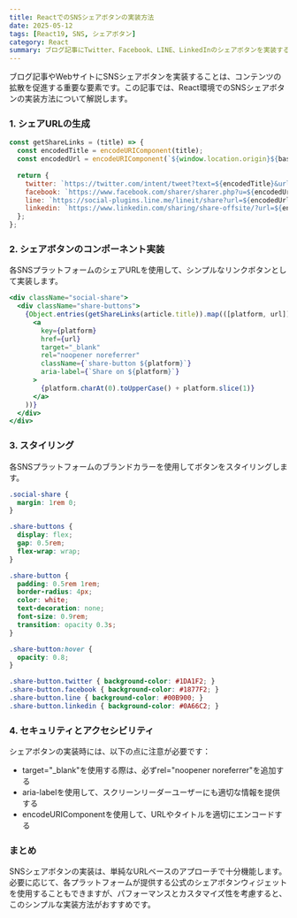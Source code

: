 ```yaml
---
title: ReactでのSNSシェアボタンの実装方法
date: 2025-05-12
tags: [React19, SNS, シェアボタン]
category: React
summary: ブログ記事にTwitter、Facebook、LINE、LinkedInのシェアボタンを実装する方法を解説します。
---
```


ブログ記事やWebサイトにSNSシェアボタンを実装することは、コンテンツの拡散を促進する重要な要素です。この記事では、React環境でのSNSシェアボタンの実装方法について解説します。

### 1. シェアURLの生成

```javascript
const getShareLinks = (title) => {
  const encodedTitle = encodeURIComponent(title);
  const encodedUrl = encodeURIComponent(`${window.location.origin}${baseUrl}/blog/${id}`);
  
  return {
    twitter: `https://twitter.com/intent/tweet?text=${encodedTitle}&url=${encodedUrl}`,
    facebook: `https://www.facebook.com/sharer/sharer.php?u=${encodedUrl}`,
    line: `https://social-plugins.line.me/lineit/share?url=${encodedUrl}`,
    linkedin: `https://www.linkedin.com/sharing/share-offsite/?url=${encodedUrl}`
  };
};
```

### 2. シェアボタンのコンポーネント実装

各SNSプラットフォームのシェアURLを使用して、シンプルなリンクボタンとして実装します。

```jsx
<div className="social-share">
  <div className="share-buttons">
    {Object.entries(getShareLinks(article.title)).map(([platform, url]) => (
      <a
        key={platform}
        href={url}
        target="_blank"
        rel="noopener noreferrer"
        className={`share-button ${platform}`}
        aria-label={`Share on ${platform}`}
      >
        {platform.charAt(0).toUpperCase() + platform.slice(1)}
      </a>
    ))}
  </div>
</div>
```

### 3. スタイリング

各SNSプラットフォームのブランドカラーを使用してボタンをスタイリングします。

```css
.social-share {
  margin: 1rem 0;
}

.share-buttons {
  display: flex;
  gap: 0.5rem;
  flex-wrap: wrap;
}

.share-button {
  padding: 0.5rem 1rem;
  border-radius: 4px;
  color: white;
  text-decoration: none;
  font-size: 0.9rem;
  transition: opacity 0.3s;
}

.share-button:hover {
  opacity: 0.8;
}

.share-button.twitter { background-color: #1DA1F2; }
.share-button.facebook { background-color: #1877F2; }
.share-button.line { background-color: #00B900; }
.share-button.linkedin { background-color: #0A66C2; }
```

### 4. セキュリティとアクセシビリティ

シェアボタンの実装時には、以下の点に注意が必要です：

- target="_blank"を使用する際は、必ずrel="noopener noreferrer"を追加する
- aria-labelを使用して、スクリーンリーダーユーザーにも適切な情報を提供する
- encodeURIComponentを使用して、URLやタイトルを適切にエンコードする

### まとめ

SNSシェアボタンの実装は、単純なURLベースのアプローチで十分機能します。必要に応じて、各プラットフォームが提供する公式のシェアボタンウィジェットを使用することもできますが、パフォーマンスとカスタマイズ性を考慮すると、このシンプルな実装方法がおすすめです。
